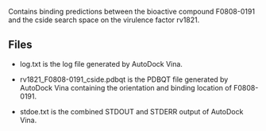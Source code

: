 Contains binding predictions between the bioactive compound F0808-0191 and the cside search space on the virulence factor rv1821.

## Files

- log.txt is the log file generated by AutoDock Vina.

- rv1821_F0808-0191_cside.pdbqt is the PDBQT file generated by AutoDock Vina containing the orientation and binding location of F0808-0191.

- stdoe.txt is the combined STDOUT and STDERR output of AutoDock Vina.

